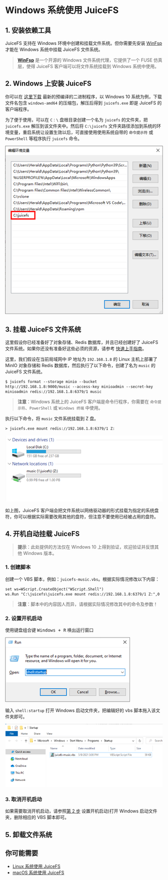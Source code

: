 # Windows 系统使用 JuiceFS

## 1. 安装依赖工具

JuiceFS 支持在 Windows 环境中创建和挂载文件系统。但你需要先安装  [WinFsp](http://www.secfs.net/winfsp/) 才能在 Windows 系统中挂载 JuiceFS 文件系统。

> **[WinFsp](https://github.com/billziss-gh/winfsp)** 是一个开源的 Windows 文件系统代理，它提供了一个 FUSE 仿真层，使得 JuiceFS 客户端可以将文件系统挂载到 Windows 系统中使用。

## 2. Windows 上安装 JuiceFS

你可以在 [这里下载](https://github.com/juicedata/juicefs/releases/latest) 最新的预编译的二进制程序，以 Windows 10 系统为例，下载文件名包含 `windows-amd64` 的压缩包，解压后得到 `juicefs.exe` 即是 JuiceFS 的客户端程序。

为了便于使用，可以在 `C：\` 盘根目录创建一个名为 `juicefs` 的文件夹，把 `juicefs.exe` 解压到该文件夹中。然后将 `C:\juicefs` 文件夹路径添加到系统的环境变量，重启系统让设置生效以后，可直接使用使用系统自带的 `命令提示符` 或 `PowerShell` 等程序执行 `juicefs` 命令。

![Windows ENV path](images/windows-path.png)

## 3. 挂载 JuiceFS 文件系统

这里假设你已经准备好了对象存储、Redis 数据库，并且已经创建好了 JuiceFS 文件系统。如果你还没有准备好这些必须的资源，请参考 [快速上手指南](../getting-started/quick_start_guide.md)。

这里，我们假设在当前局域网中 IP 地址为 `192.168.1.8` 的 Linux 主机上部署了 MinIO 对象存储和 Redis 数据库，然后执行了以下命令，创建了名为 `music` 的 JuiceFS 文件系统。

```shell
$ juicefs format --storage minio --bucket http://192.168.1.8:9000/music --access-key minioadmin --secret-key minioadmin redis://192.168.1.8:6379/1 music
```

> **注意**：Windows 系统上的 JuiceFS 客户端是命令行程序，你需要在 `命令提示符`、`PowerShell` 或 `Windows 终端` 中使用。

执行以下命令，将 `music` 文件系统挂载到 Z 盘。

```power
> juicefs.exe mount redis://192.168.1.8:6379/1 Z:
```

![](images/juicefs-on-windows-new.png)

如上图，JuiceFS 客户端会把文件系统以网络驱动器的形式挂载为指定的系统盘符，你可以根据实际需要改用其他的盘符，但注意不要使用已经被占用的盘符。

## 4. 开机自动挂载 JuiceFS

> **提示**：此处提供的方法仅在 Windows 10 上得到验证，欢迎验证并反馈其他 Windows 版本。

### 1. 创建脚本

创建一个 VBS 脚本，例如：`juicefs-music.vbs`。根据实际情况修改以下内容：

```vbscript
set ws=WScript.CreateObject("WScript.Shell")
ws.Run "C:\juicefs\juicefs.exe mount redis://192.168.1.8:6379/1 Z:",0
```

> **注意**：脚本中的内容因人而异，请根据实际情况修改其中的命令及参数！

### 2. 设置开机启动

使用键盘组合键 <kbd>Windows + R</kbd> 唤出运行窗口

![Windows run](images/windows-run-startup.png)

输入 `shell:startup` 打开 Windows 启动文件夹，把编辑好的 vbs 脚本拖入该文件夹即可。

![Windows starup folder](images/windows-mount-startup.png)

### 3. 取消开机启动

如果需要取消开机启动，请参照[第 2 步](#2-设置开机启动) 设置开机启动)打开 Windows 启动文件夹，删除相应的 VBS 脚本即可。

## 5. 卸载文件系统

## 你可能需要

- [Linux 系统使用 JuiceFS](juicefs_on_linux.md)
- [macOS 系统使用 JuiceFS](juicefs_on_macos.md)
